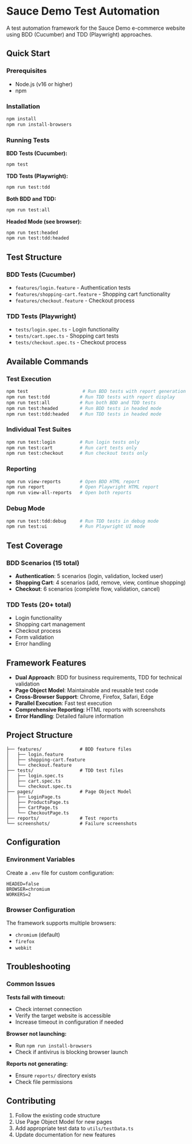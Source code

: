 # Sauce Demo Test Automation

A test automation framework for the Sauce Demo e-commerce website using BDD (Cucumber) and TDD (Playwright) approaches.

## Quick Start

### Prerequisites
- Node.js (v16 or higher)
- npm

### Installation
```bash
npm install
npm run install-browsers
```

### Running Tests

**BDD Tests (Cucumber):**
```bash
npm test
```

**TDD Tests (Playwright):**
```bash
npm run test:tdd
```

**Both BDD and TDD:**
```bash
npm run test:all
```

**Headed Mode (see browser):**
```bash
npm run test:headed
npm run test:tdd:headed
```

## Test Structure

### BDD Tests (Cucumber)
- `features/login.feature` - Authentication tests
- `features/shopping-cart.feature` - Shopping cart functionality
- `features/checkout.feature` - Checkout process

### TDD Tests (Playwright)
- `tests/login.spec.ts` - Login functionality
- `tests/cart.spec.ts` - Shopping cart tests
- `tests/checkout.spec.ts` - Checkout process

## Available Commands

### Test Execution
```bash
npm test                    # Run BDD tests with report generation
npm run test:tdd           # Run TDD tests with report display
npm run test:all           # Run both BDD and TDD tests
npm run test:headed        # Run BDD tests in headed mode
npm run test:tdd:headed    # Run TDD tests in headed mode
```

### Individual Test Suites
```bash
npm run test:login         # Run login tests only
npm run test:cart          # Run cart tests only
npm run test:checkout      # Run checkout tests only
```

### Reporting
```bash
npm run view-reports       # Open BDD HTML report
npm run report             # Open Playwright HTML report
npm run view-all-reports   # Open both reports
```

### Debug Mode
```bash
npm run test:tdd:debug     # Run TDD tests in debug mode
npm run test:ui            # Run Playwright UI mode
```

## Test Coverage

### BDD Scenarios (15 total)
- **Authentication**: 5 scenarios (login, validation, locked user)
- **Shopping Cart**: 4 scenarios (add, remove, view, continue shopping)
- **Checkout**: 6 scenarios (complete flow, validation, cancel)

### TDD Tests (20+ total)
- Login functionality
- Shopping cart management
- Checkout process
- Form validation
- Error handling

## Framework Features

- **Dual Approach**: BDD for business requirements, TDD for technical validation
- **Page Object Model**: Maintainable and reusable test code
- **Cross-Browser Support**: Chrome, Firefox, Safari, Edge
- **Parallel Execution**: Fast test execution
- **Comprehensive Reporting**: HTML reports with screenshots
- **Error Handling**: Detailed failure information

## Project Structure

```
├── features/              # BDD feature files
│   ├── login.feature
│   ├── shopping-cart.feature
│   └── checkout.feature
├── tests/                 # TDD test files
│   ├── login.spec.ts
│   ├── cart.spec.ts
│   └── checkout.spec.ts
├── pages/                 # Page Object Model
│   ├── LoginPage.ts
│   ├── ProductsPage.ts
│   ├── CartPage.ts
│   └── CheckoutPage.ts
├── reports/               # Test reports
└── screenshots/           # Failure screenshots
```

## Configuration

### Environment Variables
Create a `.env` file for custom configuration:
```
HEADED=false
BROWSER=chromium
WORKERS=2
```

### Browser Configuration
The framework supports multiple browsers:
- `chromium` (default)
- `firefox`
- `webkit`

## Troubleshooting

### Common Issues

**Tests fail with timeout:**
- Check internet connection
- Verify the target website is accessible
- Increase timeout in configuration if needed

**Browser not launching:**
- Run `npm run install-browsers`
- Check if antivirus is blocking browser launch

**Reports not generating:**
- Ensure `reports/` directory exists
- Check file permissions

## Contributing

1. Follow the existing code structure
2. Use Page Object Model for new pages
3. Add appropriate test data to `utils/testData.ts`
4. Update documentation for new features




